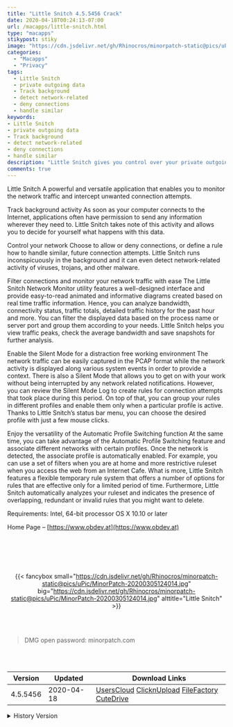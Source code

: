 ```yaml
---
title: "Little Snitch 4.5.5456 Crack"
date: 2020-04-18T00:24:13-07:00
url: /macapps/little-snitch.html
type: "macapps"
stikypost: stiky
image: "https://cdn.jsdelivr.net/gh/Rhinocros/minorpatch-static@pics/uPic/Y4tRzt.png"
categories:
  - "Macapps"
  - "Privacy"
tags:
  - Little Snitch
  - private outgoing data
  - Track background
  - detect network-related
  - deny connections
  - handle similar
keywords:
- Little Snitch
- private outgoing data
- Track background
- detect network-related
- deny connections
- handle similar
description: "Little Snitch gives you control over your private outgoing data."
comments: true
---
```


Little Snitch A powerful and versatile application that enables you to monitor the network traffic and intercept unwanted connection attempts.

Track background activity As soon as your computer connects to the Internet, applications often have permission to send any information wherever they need to. Little Snitch takes note of this activity and allows you to decide for yourself what happens with this data.

Control your network Choose to allow or deny connections, or define a rule how to handle similar, future connection attempts. Little Snitch runs inconspicuously in the background and it can even detect network-related activity of viruses, trojans, and other malware.

Filter connections and monitor your network traffic with ease The Little Snitch Network Monitor utility features a well-designed interface and provide easy-to-read animated and informative diagrams created based on real time traffic information. Hence, you can analyze bandwidth, connectivity status, traffic totals, detailed traffic history for the past hour and more. You can filter the displayed data based on the process name or server port and group them according to your needs. Little Snitch helps you view traffic peaks, check the average bandwidth and save snapshots for further analysis.

Enable the Silent Mode for a distraction free working environment The network traffic can be easily captured in the PCAP format while the network activity is displayed along various system events in order to provide a context. There is also a Silent Mode that allows you to get on with your work without being interrupted by any network related notifications. However, you can review the Silent Mode Log to create rules for connection attempts that took place during this period. On top of that, you can group your rules in different profiles and enable them only when a particular profile is active. Thanks to Little Snitch’s status bar menu, you can choose the desired profile with just a few mouse clicks.

Enjoy the versatility of the Automatic Profile Switching function At the same time, you can take advantage of the Automatic Profile Switching feature and associate different networks with certain profiles. Once the network is detected, the associate profile is automatically enabled. For example, you can use a set of filters when you are at home and more restrictive ruleset when you access the web from an Internet Cafe. What is more, Little Snitch features a flexible temporary rule system that offers a number of options for rules that are effective only for a limited period of time. Furthermore, Little Snitch automatically analyzes your ruleset and indicates the presence of overlapping, redundant or invalid rules that you might want to delete.

Requirements: Intel, 64-bit processor OS X 10.10 or later



Home Page – [https://www.obdev.at](https://www.obdev.at)

<br/>
<br/>
<script async src="https://pagead2.googlesyndication.com/pagead/js/adsbygoogle.js"></script>
<ins class="adsbygoogle"
     style="display:block; text-align:center;"
     data-ad-layout="in-article"
     data-ad-format="fluid"
     data-ad-client="ca-pub-8746275014476192"
     data-ad-slot="5144997159"></ins>
<script>
     (adsbygoogle = window.adsbygoogle || []).push({});
</script>
<br/>
<br/>


<center>

{{< fancybox small="https://cdn.jsdelivr.net/gh/Rhinocros/minorpatch-static@pics/uPic/MinorPatch-20200305124014.jpg" big="https://cdn.jsdelivr.net/gh/Rhinocros/minorpatch-static@pics/uPic/MinorPatch-20200305124014.jpg" alttitle="Little Snitch" >}}

</center>

<br/>
<br/>


> DMG open password: minorpatch.com

<br/>

<br/>
<div id="history_version" class="history_version">

| Version | Updated | Download Links |
| ---- | ---- | ---- |
| 4.5.5456 | 2020-04-18 | [UsersCloud](https://ouo.io/B768Ie)   [ClicknUpload](https://ouo.io/L0KCDh)   [FileFactory](https://ouo.io/b8eb30)   [CuteDrive](https://ouo.io/c13Awe) |
<details>
<summary>History Version</summary>

| Version | Updated | Download Links |
| ---- | ---- | ---- |
| 4.5 | 2020-03-31 | [UsersCloud](https://ouo.io/MxNXuo)   [ClicknUpload](https://ouo.io/DJ8G5)   [FileFactory](https://ouo.io/ncmt0N)   [CuteDrive](https://ouo.io/b6G0mH) |
| 4.4.3 | 2020-03-04 | [UsersCloud](https://ouo.io/e76ZpD)   [ClicknUpload](https://ouo.io/TBXS9L)   [FileFactory](https://ouo.io/iDsFPx)   [CuteDrive](https://ouo.io/iDsFPx) |
</details>

</div>
